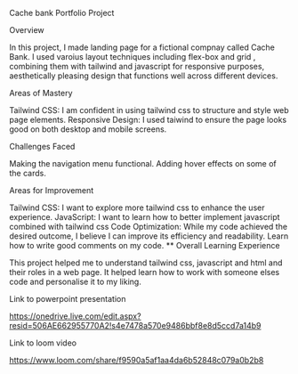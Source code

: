 Cache bank Portfolio Project

Overview

In this project, I made landing page for a fictional compnay called Cache Bank. I used varoius layout techniques including flex-box and grid , combining them with tailwind and javascript for responsive purposes, aesthetically pleasing design that functions well across different devices.

Areas of Mastery

Tailwind CSS: I am confident in using tailwind css to structure and style web page elements.
Responsive Design: I used taiwind to ensure the page looks good on both desktop and mobile screens.


Challenges Faced

Making the navigation menu functional.
Adding hover effects on some of the cards.


Areas for Improvement

Tailwind CSS: I want to explore more tailwind css  to enhance the user experience.
JavaScript: I want to learn how to better implement javascript combined with tailwind css
Code Optimization: While my code achieved the desired outcome, I believe I can improve its efficiency and readability.
Learn how to write good comments on my code.
**
Overall Learning Experience

This project helped me to understand tailwind css, javascript and html and their roles in a web page.
It helped learn how to work with someone elses code and personalise it to my liking.


Link to powerpoint presentation

https://onedrive.live.com/edit.aspx?resid=506AE662955770A2!s4e7478a570e9486bbf8e8d5ccd7a14b9

Link to loom video

https://www.loom.com/share/f9590a5af1aa4da6b52848c079a0b2b8

